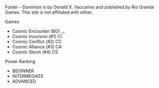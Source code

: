 Footer - 
 Dominion is by Donald X. Vaccarino and published by Rio Grande Games. This site is not affiliated with either.

Games
* Cosmic Encounter (BG) __
* Cosmic Incursion (#1) CI
* Cosmic Conflict  (#2) CC
* Cosmic Alliance  (#3) CA
* Cosmic Storm     (#4) CS

Power Ranking
* BEGINNER
* INTERMEDIATE
* ADVANCED
